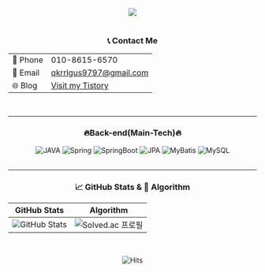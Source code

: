 <div align="center">
<img src="https://capsule-render.vercel.app/api?type=soft&color=auto&height=120&section=header&text=엉덩이가%20평평해진%20백엔드%20개발자%20박기현&fontSize=30&animation=fadeIn" />
<br/><br/>

### 📞 Contact Me

<table>
<tr><td>📱 Phone</td><td>010-8615-6570</td></tr>
<tr><td>📧 Email</td><td><a href="mailto:qkrrlgus9797@gmail.com">qkrrlgus9797@gmail.com</a></td></tr>
<tr><td>🌐 Blog</td><td><a href="https://qkrqkrrlrl.tistory.com/" target="_blank">Visit my Tistory</a></td></tr>
</table>
<br/>

---

### 🔥Back-end(Main-Tech)🔥
![JAVA](https://img.shields.io/badge/JAVA-007396?style=for-the-badge&logo=java&logoColor=white)
![Spring](https://img.shields.io/badge/Spring-6DB33F?style=for-the-badge&logo=Spring&logoColor=white)
![SpringBoot](https://img.shields.io/badge/SpringBoot-6DB33F?style=for-the-badge&logo=SpringBoot&logoColor=white)
![JPA](https://img.shields.io/badge/JPA-59666C?style=for-the-badge&logo=Hibernate&logoColor=white)
![MyBatis](https://img.shields.io/badge/MyBatis-FF0000?style=for-the-badge&logo=MyBatis&logoColor=white)
![MySQL](https://img.shields.io/badge/MySQL-4479A1?style=for-the-badge&logo=mysql&logoColor=white)
<br/><br/>

---

### 📈 GitHub Stats & 👑 Algorithm
| GitHub Stats | Algorithm |
| --- | --- |
| ![GitHub Stats](https://github-readme-stats.vercel.app/api?username=qkrrlgus114&theme=graywhite&show_icons=true) | ![Solved.ac 프로필](http://mazassumnida.wtf/api/v2/generate_badge?boj=esu08259) |
<br/>

![Hits](https://hits.seeyoufarm.com/api/count/incr/badge.svg?url=https%3A%2F%2Fgithub.com%2Fqkrrlgus114%2Fhit-counter&count_bg=%236C8AD1&title_bg=%23000000&icon=github.svg&icon_color=%23E1CCCC&title=Welcome&edge_flat=false)
</div>
